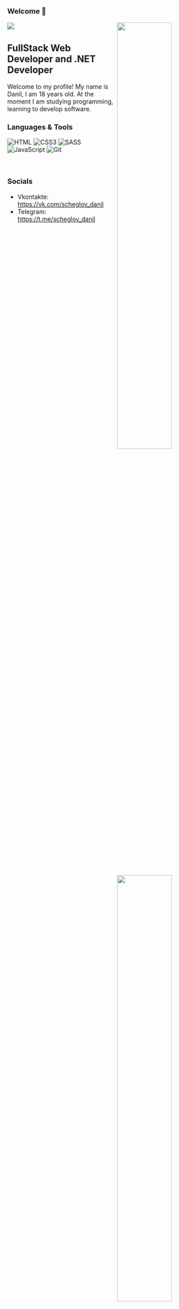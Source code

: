 ### Welcome 👋

![](https://komarev.com/ghpvc/?username=scheglovdanil)
<img width="50%" align="right" src="https://github-readme-stats.vercel.app/api?username=shadowrazeeee&show_icons=true&include_all_commits=true">
<img width="50%" align="right" src="https://media.giphy.com/media/UV4rSwlTM7mnRa5l4o/giphy.gif">
<!-- [![willianrod's wakatime stats](https://github-readme-stats.vercel.app/api/wakatime?username=willianrod)](https://github.com/anuraghazra/github-readme-stats) -->
<img width="50%" align="right" src="https://github-readme-stats.vercel.app/api/wakatime?username=shadowraze">


## FullStack Web Developer and .NET Developer

Welcome to my profile! My name is Danil, I am 18 years old. At the moment I am studying programming, learning to develop software.

### Languages & Tools

![HTML](https://img.shields.io/badge/-HTML5-090909?style=for-the-badge&logo=HTML5)
![CSS3](https://img.shields.io/badge/-CSS3-090909?style=for-the-badge&logo=CSS3)
![SASS](https://img.shields.io/badge/-SCSS-090909?style=for-the-badge&logo=SASS)
![JavaScript](https://img.shields.io/badge/-JavaScript-090909?style=for-the-badge&logo=JavaScript&logoColor=E9D54D)
![Git](https://img.shields.io/badge/-Git-090909?style=for-the-badge&logo=Git)

<br />

### Socials
- Vkontakte: https://vk.com/scheglov_danil
- Telegram: https://t.me/scheglov_danil
